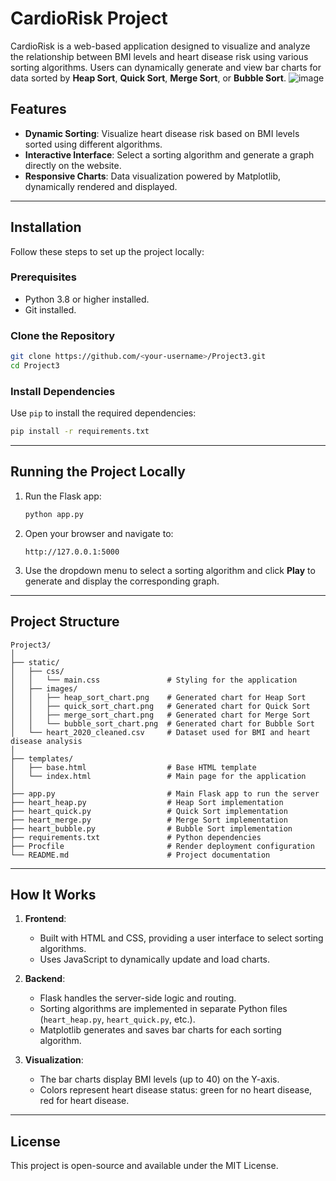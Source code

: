 # **CardioRisk Project**

CardioRisk is a web-based application designed to visualize and analyze the relationship between BMI levels and heart disease risk using various sorting algorithms. Users can dynamically generate and view bar charts for data sorted by **Heap Sort**, **Quick Sort**, **Merge Sort**, or **Bubble Sort**.
![image](https://github.com/user-attachments/assets/fbc814d8-aff5-444d-9524-0a4cdb146050)

## **Features**
- **Dynamic Sorting**: Visualize heart disease risk based on BMI levels sorted using different algorithms.
- **Interactive Interface**: Select a sorting algorithm and generate a graph directly on the website.
- **Responsive Charts**: Data visualization powered by Matplotlib, dynamically rendered and displayed.

---
## **Installation**

Follow these steps to set up the project locally:

### **Prerequisites**
- Python 3.8 or higher installed.
- Git installed.

### **Clone the Repository**
```bash
git clone https://github.com/<your-username>/Project3.git
cd Project3
```

### **Install Dependencies**
Use `pip` to install the required dependencies:
```bash
pip install -r requirements.txt
```

---

## **Running the Project Locally**

1. Run the Flask app:
   ```bash
   python app.py
   ```

2. Open your browser and navigate to:
   ```
   http://127.0.0.1:5000
   ```

3. Use the dropdown menu to select a sorting algorithm and click **Play** to generate and display the corresponding graph.

---

## **Project Structure**

```
Project3/
│
├── static/
│   ├── css/
│   │   └── main.css               # Styling for the application
│   ├── images/
│   │   ├── heap_sort_chart.png    # Generated chart for Heap Sort
│   │   ├── quick_sort_chart.png   # Generated chart for Quick Sort
│   │   ├── merge_sort_chart.png   # Generated chart for Merge Sort
│   │   └── bubble_sort_chart.png  # Generated chart for Bubble Sort
│   └── heart_2020_cleaned.csv     # Dataset used for BMI and heart disease analysis
│
├── templates/
│   ├── base.html                  # Base HTML template
│   └── index.html                 # Main page for the application
│
├── app.py                         # Main Flask app to run the server
├── heart_heap.py                  # Heap Sort implementation
├── heart_quick.py                 # Quick Sort implementation
├── heart_merge.py                 # Merge Sort implementation
├── heart_bubble.py                # Bubble Sort implementation
├── requirements.txt               # Python dependencies
├── Procfile                       # Render deployment configuration
└── README.md                      # Project documentation
```

---

## **How It Works**

1. **Frontend**:
   - Built with HTML and CSS, providing a user interface to select sorting algorithms.
   - Uses JavaScript to dynamically update and load charts.

2. **Backend**:
   - Flask handles the server-side logic and routing.
   - Sorting algorithms are implemented in separate Python files (`heart_heap.py`, `heart_quick.py`, etc.).
   - Matplotlib generates and saves bar charts for each sorting algorithm.

3. **Visualization**:
   - The bar charts display BMI levels (up to 40) on the Y-axis.
   - Colors represent heart disease status: green for no heart disease, red for heart disease.

---

## **License**

This project is open-source and available under the MIT License.
